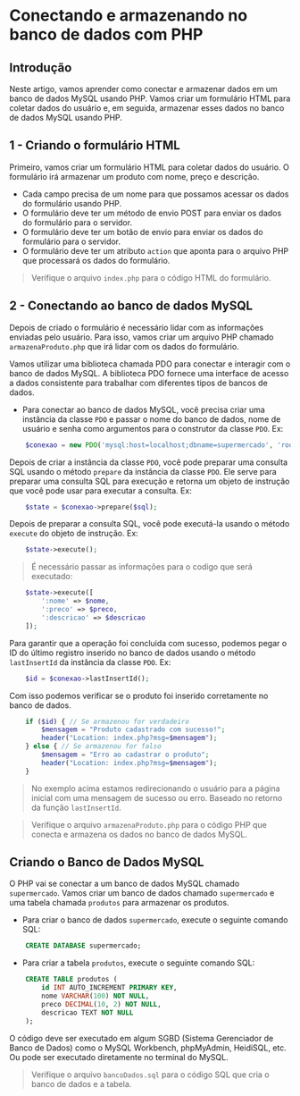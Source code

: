 # Conectando e armazenando no banco de dados com PHP

## Introdução

Neste artigo, vamos aprender como conectar e armazenar dados em um banco de dados MySQL usando PHP. Vamos criar um formulário HTML para coletar dados do usuário e, em seguida, armazenar esses dados no banco de dados MySQL usando PHP.

## 1 - Criando o formulário HTML

Primeiro, vamos criar um formulário HTML para coletar dados do usuário. O formulário irá armazenar um produto com nome, preço e descrição. 

 - Cada campo precisa de um nome para que possamos acessar os dados do formulário usando PHP.
 - O formulário deve ter um método de envio POST para enviar os dados do formulário para o servidor.
 - O formulário deve ter um botão de envio para enviar os dados do formulário para o servidor.
 - O formulário deve ter um atributo `action` que aponta para o arquivo PHP que processará os dados do formulário.

> Verifique o arquivo `index.php` para o código HTML do formulário.

## 2 - Conectando ao banco de dados MySQL

Depois de criado o formulário é necessário lidar com as informações enviadas pelo usuário. Para isso, vamos criar um arquivo PHP chamado `armazenaProduto.php` que irá lidar com os dados do formulário.

Vamos utilizar uma biblioteca chamada PDO para conectar e interagir com o banco de dados MySQL. A biblioteca PDO fornece uma interface de acesso a dados consistente para trabalhar com diferentes tipos de bancos de dados.

- Para conectar ao banco de dados MySQL, você precisa criar uma instância da classe `PDO` e passar o nome do banco de dados, nome de usuário e senha como argumentos para o construtor da classe `PDO`. Ex:
```php
    $conexao = new PDO('mysql:host=localhost;dbname=supermercado', 'root', '');
```

Depois de criar a instância da classe `PDO`, você pode preparar uma consulta SQL usando o método `prepare` da instância da classe `PDO`. Ele serve para preparar uma consulta SQL para execução e retorna um objeto de instrução que você pode usar para executar a consulta. Ex:
```php
    $state = $conexao->prepare($sql);
```

Depois de preparar a consulta SQL, você pode executá-la usando o método `execute` do objeto de instrução. Ex:
```php
    $state->execute();
```

> É necessário passar as informações para o codigo que será executado:

```php
    $state->execute([
        ':nome' => $nome,
        ':preco' => $preco,
        ':descricao' => $descricao
    ]);
```

Para garantir que a operação foi concluida com sucesso, podemos pegar o ID do último registro inserido no banco de dados usando o método `lastInsertId` da instância da classe `PDO`. Ex:
```php
    $id = $conexao->lastInsertId();
```

Com isso podemos verificar se o produto foi inserido corretamente no banco de dados.

```php	
    if ($id) { // Se armazenou for verdadeiro
        $mensagem = "Produto cadastrado com sucesso!";
        header("Location: index.php?msg=$mensagem");
    } else { // Se armazenou for falso
        $mensagem = "Erro ao cadastrar o produto";
        header("Location: index.php?msg=$mensagem");
    }
```

> No exemplo acima estamos redirecionando o usuário para a página inicial com uma mensagem de sucesso ou erro. Baseado no retorno da função `lastInsertId`.

> Verifique o arquivo `armazenaProduto.php` para o código PHP que conecta e armazena os dados no banco de dados MySQL.

## Criando o Banco de Dados MySQL

O PHP vai se conectar a um banco de dados MySQL chamado `supermercado`. Vamos criar um banco de dados chamado `supermercado` e uma tabela chamada `produtos` para armazenar os produtos.

- Para criar o banco de dados `supermercado`, execute o seguinte comando SQL:
```sql
    CREATE DATABASE supermercado;
```

- Para criar a tabela `produtos`, execute o seguinte comando SQL:
```sql
    CREATE TABLE produtos (
        id INT AUTO_INCREMENT PRIMARY KEY,
        nome VARCHAR(100) NOT NULL,
        preco DECIMAL(10, 2) NOT NULL,
        descricao TEXT NOT NULL
    );
```

O código deve ser executado em algum SGBD (Sistema Gerenciador de Banco de Dados) como o MySQL Workbench, phpMyAdmin, HeidiSQL, etc. Ou pode ser executado diretamente no terminal do MySQL.

> Verifique o arquivo `bancoDados.sql` para o código SQL que cria o banco de dados e a tabela.